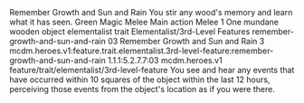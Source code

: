 <ability>
  <name>Remember Growth and Sun and Rain</name>
  <flavor>You stir any wood&apos;s memory and learn what it has seen.</flavor>
  <keywords>
    <keyword>Green</keyword>
    <keyword>Magic</keyword>
    <keyword>Melee</keyword>
  </keywords>
  <type>Main action</type>
  <distance>Melee 1</distance>
  <target>One mundane wooden object</target>
  <metadata>
    <class>elementalist</class>
    <feature_type>trait</feature_type>
    <file_dpath>Elementalist/3rd-Level Features</file_dpath>
    <item_id>remember-growth-and-sun-and-rain</item_id>
    <item_index>03</item_index>
    <item_name>Remember Growth and Sun and Rain</item_name>
    <level>3</level>
    <scc>mcdm.heroes.v1:feature.trait.elementalist.3rd-level-feature:remember-growth-and-sun-and-rain</scc>
    <scdc>1.1.1:5.2.7.7:03</scdc>
    <source>mcdm.heroes.v1</source>
    <type>feature/trait/elementalist/3rd-level-feature</type>
  </metadata>
  <effects>
    <effect type="mundane">You see and hear any events that have occurred within 10 squares of the object within the last 12 hours, perceiving those events from the object&apos;s location as if you were there.</effect>
  </effects>
</ability>

